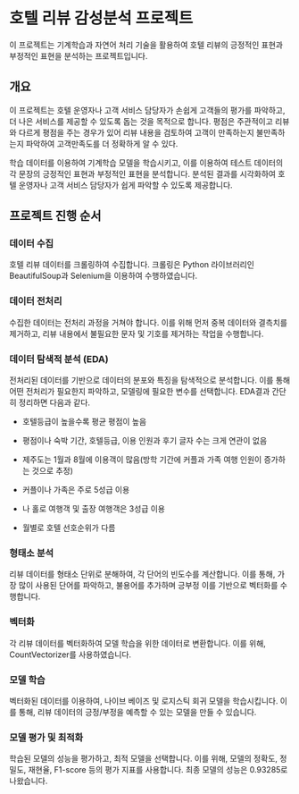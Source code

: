 # 호텔 리뷰 감성분석 프로젝트
이 프로젝트는 기계학습과 자연어 처리 기술을 활용하여 호텔 리뷰의 긍정적인 표현과 부정적인 표현을 분석하는 프로젝트입니다.

## 개요
이 프로젝트는 호텔 운영자나 고객 서비스 담당자가 손쉽게 고객들의 평가를 파악하고, 더 나은 서비스를 제공할 수 있도록 돕는 것을 목적으로 합니다. 평점은 주관적이고 리뷰와 다르게 평점을 주는 경우가 있어 리뷰 내용을 검토하여 고객이 만족하는지 불만족하는지 파악하여 고객만족도를 더 정확하게 알 수 있다.

학습 데이터를 이용하여 기계학습 모델을 학습시키고, 이를 이용하여 테스트 데이터의 각 문장의 긍정적인 표현과 부정적인 표현을 분석합니다. 분석된 결과를 시각화하여 호텔 운영자나 고객 서비스 담당자가 쉽게 파악할 수 있도록 제공합니다.

## 프로젝트 진행 순서

### 데이터 수집
호텔 리뷰 데이터를 크롤링하여 수집합니다. 크롤링은 Python 라이브러리인 BeautifulSoup과 Selenium을 이용하여 수행하였습니다.

### 데이터 전처리
수집한 데이터는 전처리 과정을 거쳐야 합니다. 이를 위해 먼저 중복 데이터와 결측치를 제거하고, 리뷰 내용에서 불필요한 문자 및 기호를 제거하는 작업을 수행합니다.

### 데이터 탐색적 분석 (EDA)
전처리된 데이터를 기반으로 데이터의 분포와 특징을 탐색적으로 분석합니다. 이를 통해 어떤 전처리가 필요한지 파악하고, 모델링에 필요한 변수를 선택합니다.
EDA결과 간단히 정리하면 다음과 같다.
- 호텔등급이 높을수록 평균 평점이 높음

- 평점이나 숙박 기간, 호텔등급, 이용 인원과 후기 글자 수는 크게 연관이 없음

- 제주도는 1월과 8월에 이용객이 많음(방학 기간에 커플과 가족 여행 인원이 증가하는 것으로 추정)

- 커플이나 가족은 주로 5성급 이용

- 나 홀로 여행객 및 출장 여행객은 3성급 이용

- 월별로 호텔 선호순위가 다름

### 형태소 분석
리뷰 데이터를 형태소 단위로 분해하여, 각 단어의 빈도수를 계산합니다. 이를 통해, 가장 많이 사용된 단어를 파악하고, 불용어를 추가하며 긍부정 
이를 기반으로 벡터화를 수행합니다.

### 벡터화
각 리뷰 데이터를 벡터화하여 모델 학습을 위한 데이터로 변환합니다. 이를 위해, CountVectorizer를 사용하였습니다.

### 모델 학습
벡터화된 데이터를 이용하여, 나이브 베이즈 및 로지스틱 회귀 모델을 학습시킵니다. 이를 통해, 리뷰 데이터의 긍정/부정을 예측할 수 있는 모델을 만들 수 있습니다.

### 모델 평가 및 최적화
학습된 모델의 성능을 평가하고, 최적 모델을 선택합니다. 이를 위해, 모델의 정확도, 정밀도, 재현율, F1-score 등의 평가 지표를 사용합니다. 최종 모델의 성능은 0.93285로 나왔습니다.

